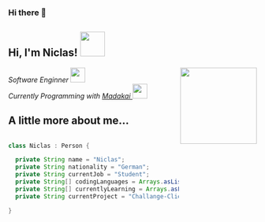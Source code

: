 ### Hi there 👋

<h2> Hi, I'm Niclas! <img src="https://media.giphy.com/media/mGcNjsfWAjY5AEZNw6/giphy.gif" width="50"></h2>
<img align='right' src="https://media.giphy.com/media/kl5ctZSctCbE4/source.gif" width="155">
<p><em>Software Enginner <img src="https://media.giphy.com/media/fYSnHlufseco8Fh93Z/giphy.gif" width="30"></br>Currently Programming with <a href="https://github.com/Madakai">Madakai </a><img src="https://media.giphy.com/media/WUlplcMpOCEmTGBtBW/giphy.gif" width="30"> 
</em></p>

<h2> A little more about me... </h2>

```java

class Niclas : Person {

  private String name = "Niclas";
  private String nationality = "German";
  private String currentJob = "Student";
  private String[] codingLanguages = Arrays.asList("Kotlin", "Java", "C#");
  private String[] currentlyLearning = Arrays.asList("Typescript");
  private String currentProject = "Challange-Client";

}

```
